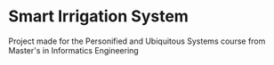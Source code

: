 # Smart Irrigation System

Project made for the Personified and Ubiquitous Systems course from Master's in Informatics Engineering
